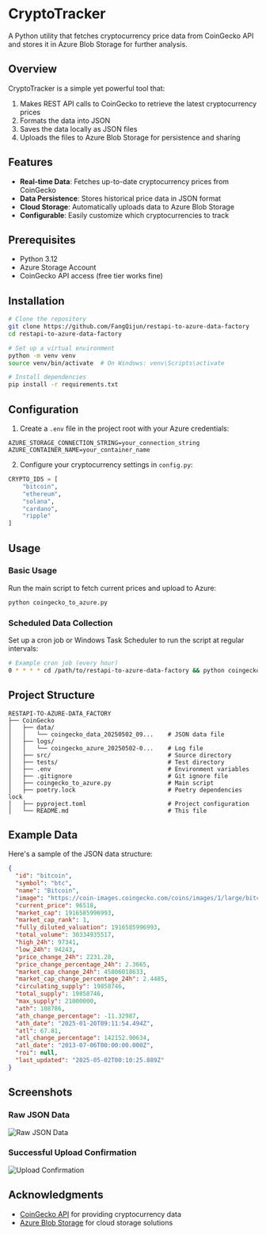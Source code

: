 # CryptoTracker

A Python utility that fetches cryptocurrency price data from CoinGecko API and stores it in Azure Blob Storage for further analysis.

## Overview

CryptoTracker is a simple yet powerful tool that:
1. Makes REST API calls to CoinGecko to retrieve the latest cryptocurrency prices
2. Formats the data into JSON
3. Saves the data locally as JSON files
4. Uploads the files to Azure Blob Storage for persistence and sharing

## Features

- **Real-time Data**: Fetches up-to-date cryptocurrency prices from CoinGecko
- **Data Persistence**: Stores historical price data in JSON format
- **Cloud Storage**: Automatically uploads data to Azure Blob Storage
- **Configurable**: Easily customize which cryptocurrencies to track

## Prerequisites

- Python 3.12
- Azure Storage Account
- CoinGecko API access (free tier works fine)

## Installation

```bash
# Clone the repository
git clone https://github.com/FangQijun/restapi-to-azure-data-factory
cd restapi-to-azure-data-factory

# Set up a virtual environment
python -m venv venv
source venv/bin/activate  # On Windows: venv\Scripts\activate

# Install dependencies
pip install -r requirements.txt
```

## Configuration

1. Create a `.env` file in the project root with your Azure credentials:

```
AZURE_STORAGE_CONNECTION_STRING=your_connection_string
AZURE_CONTAINER_NAME=your_container_name
```

2. Configure your cryptocurrency settings in `config.py`:

```python
CRYPTO_IDS = [
    "bitcoin",
    "ethereum",
    "solana",
    "cardano",
    "ripple"
]
```

## Usage

### Basic Usage

Run the main script to fetch current prices and upload to Azure:

```bash
python coingecko_to_azure.py
```

### Scheduled Data Collection

Set up a cron job or Windows Task Scheduler to run the script at regular intervals:

```bash
# Example cron job (every hour)
0 * * * * cd /path/to/restapi-to-azure-data-factory && python coingecko_to_azure.py
```

## Project Structure

```
RESTAPI-TO-AZURE-DATA_FACTORY
├── CoinGecko
│   ├── data/
│   │   └── coingecko_data_20250502_09...    # JSON data file
│   ├── logs/
│   │   └── coingecko_azure_20250502-0...    # Log file
│   ├── src/                                 # Source directory
│   ├── tests/                               # Test directory
│   ├── .env                                 # Environment variables
│   ├── .gitignore                           # Git ignore file
│   ├── coingecko_to_azure.py                # Main script
│   ├── poetry.lock                          # Poetry dependencies lock
│   ├── pyproject.toml                       # Project configuration
│   └── README.md                            # This file
```

## Example Data

Here's a sample of the JSON data structure:

```json
{
  "id": "bitcoin",
  "symbol": "btc",
  "name": "Bitcoin",
  "image": "https://coin-images.coingecko.com/coins/images/1/large/bitcoin.png?1696501400",
  "current_price": 96518,
  "market_cap": 1916585996993,
  "market_cap_rank": 1,
  "fully_diluted_valuation": 1916585996993,
  "total_volume": 30334935517,
  "high_24h": 97341,
  "low_24h": 94243,
  "price_change_24h": 2231.28,
  "price_change_percentage_24h": 2.3665,
  "market_cap_change_24h": 45806018633,
  "market_cap_change_percentage_24h": 2.4485,
  "circulating_supply": 19858746,
  "total_supply": 19858746,
  "max_supply": 21000000,
  "ath": 108786,
  "ath_change_percentage": -11.32987,
  "ath_date": "2025-01-20T09:11:54.494Z",
  "atl": 67.81,
  "atl_change_percentage": 142152.90634,
  "atl_date": "2013-07-06T00:00:00.000Z",
  "roi": null,
  "last_updated": "2025-05-02T00:10:25.889Z"
}
```

## Screenshots

### Raw JSON Data
![Raw JSON Data](screenshots/raw_data.jpg)

### Successful Upload Confirmation
![Upload Confirmation](screenshots/upload_success.png)

## Acknowledgments

- [CoinGecko API](https://www.coingecko.com/en/api) for providing cryptocurrency data
- [Azure Blob Storage](https://azure.microsoft.com/en-us/services/storage/blobs/) for cloud storage solutions
